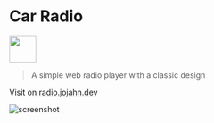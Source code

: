 # Car Radio

<img src="Radio.svg" width="48">

> A simple web radio player with a classic design

Visit on [radio.jojahn.dev](radio.jojahn.dev)

![screenshot](./Screenshot.png)